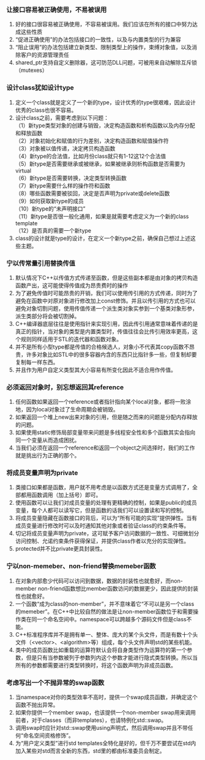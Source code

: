 ### 让接口容易被正确使用，不易被误用
1. 好的接口很容易被正确使用，不容易被误用。我们应该在所有的接口中努力达成这些性质
2. “促进正确使用”的办法包括接口的一致性，以及与内置类型的行为兼容
3. “阻止误用”的办法包括建立新类型、限制类型上的操作，束缚对象值，以及消除客户的资源管理责任
4. shared_ptr支持自定义删除器，这可防范DLL问题，可被用来自动解除互斥锁（mutexes）

### 设计class犹如设计type
1. 定义一个class就是定义了一个新的type，设计优秀的type很艰难，因此设计优秀的class也很不容易。
2. 设计class之前，需要考虑到以下问题：  
（1）新type类型对象的创建与销毁，决定构造函数和析构函数以及内存分配和释放函数  
（2）对象初始化和赋值的行为差别，决定构造函数和赋值操作符  
（3）对象被以值传递，决定拷贝构造函数  
（4）新type的合法值，比如月份class就只有1-12这12个合法值  
（5）新type是否需要继承或被继承，如果被继承则析构函数是否需要为virtual  
（6）新type是否需要转换，决定类型转换函数  
（7）新type需要什么样的操作符和函数  
（8）哪些函数需要被驳回，决定是否声明为private或delete函数  
（9）如何获取新type的成员  
（10）新type的“未声明接口”  
（11）新type是否很一般化通用，如果是就需要考虑定义为一个新的class template  
（12）是否真的需要一个新type
3. class的设计就是type的设计，在定义一个新type之前，确保自己想过上述这些主题。

### 宁以传常量引用替换传值
1. 默认情况下C++以传值方式传递至函数，但是这些副本都是由对象的拷贝构造函数产出，这可能使得传值成为昂贵费时的操作
2. 为了避免传值时可能昂贵的开销，我们可以使用传引用的方式传递，同时为了避免在函数中对原对象进行修改加上const修饰。并且以传引用的方式也可以避免对象切割问题，使用传值传递一个派生类对象实参到一个基类对象形参，派生类部分将会被切割掉。
3. C++编译器底层往往是使用指针来实现引用，因此传引用通常意味着传递的是真正的指针，当对象的类型是内置类型时，传值往往会比传引用效率更高，这个规则同样适用于STL的迭代器和函数对象。
4. 并不是所有小型type都是传值的合格候选人，对象小不代表其copy函数不昂贵，许多对象比如STL中的很多容器内含的东西只比指针多一些，但复制却要复制每一样东西。
5. 并且作为用户自定义类型其大小容易有所变化因此不适合用作传值。

### 必须返回对象时，别忘想返回其reference
1. 任何函数如果返回一个reference或者指针指向某个local对象，都将一败涂地，因为local对象过了生命周期会被销毁。
2. 如果返回一个堆上new出来对象的引用，但是随之而来的问题是分配内存释放的问题。
3. 如果使用static修饰局部变量带来问题是多线程安全性和多个函数其实会指向同一个变量从而造成困扰。
4. 当我们必须在返回一个reference和返回一个object之间选择时，我们的工作就是挑出行为正确的那个。

### 将成员变量声明为private
1. 类接口如果都是函数，用户就不用考虑是以函数方式还是变量方式调用了，全部都用函数调用（加上括号）即可。
2. 使用函数可以让我们对成员变量的处理有更精确的控制，如果是public的成员变量，每个人都可以读写它，但是函数的话我们可以设置读和写的控制。
3. 将成员变量隐藏在函数接口的背后，可以为“所有可能的实现”提供弹性。当有成员变量进行修改时可以及时通知其他对象或者验证class的约束条件等。
4. 切记将成员变量声明为private，这可赋予客户访问数据的一致性、可细微划分访问控制、允诺约束条件获得保证，并提供class作者以充分的实现弹性。
5. protected并不比private更具封装性。

### 宁以non-memeber、non-friend替换memeber函数
1. 在对象内部愈少代码可以访问到数据，数据的封装性也就愈好，而non-member non-friend函数想比member函数访问的数据更少，因此提供的封装性也就愈好。
2. 一个函数“成为class的non-member”，并不意味着它“不可以是另一个class的memeber”。在C++中比较自然的做法是让non-member函数位于和需要操作类在同一个命名空间中。namespace可以跨越多个源码文件但是class不能。
3. C++标准程序库并不是拥有单一、整体、庞大的某个头文件，而是有数十个头文件（\<vector>、\<algorithm>等）组成，每个头文件声明std的某些机能。
4. 类中的成员函数比如重载的运算符默认会将自身类型作为运算符的第一个参数，但是只有当参数被列于参数列内这个参数才能进行隐式类型转换。所以当所有的参数都需要进行类型转换时，将这个函数声明为非成员函数。

### 考虑写出一个不抛异常的swap函数
1. 当namespace对你的类型效率不高时，提供一个swap成员函数，并确定这个函数不抛出异常。
2. 如果你提供一个member swap，也该提供一个non-member swap用来调用前者，对于classes（而非templates），也请特例化std::swap。
3. 调用swap时应针对std::swap使用using声明式，然后调用swap并且不带任何“命名空间资格修饰”。
4. 为“用户定义类型”进行std templates全特化是好的，但千万不要尝试在std内加入某些对std而言全新的东西，std里的都由标准委员会制定。
